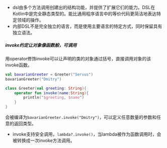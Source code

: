 - dsl由多个方法调用创建出的结构功能，并提供了扩展它们的能力。DSL在Kotlin中是完全静态类型的。能比通用程序语言中的等价代码更简洁地表达特定领域的操作。
- 内部DSL不是完全独立的语言，而是使用主要语言的特定方式，同时保留具有独立语法。

##### invoke约定让对象像函数般，可调用

用operator修饰invoke可以让声明的类的对象通过括号，直接调用对象的该invoke函数。

```kotlin
val bavarianGreeter = Greeter("Servus")
bavarianGreeter("Dmitry")

class Greeter(val greeting: String){
    operator fun invoke(name:String){
        println("$greeting, $name")
    }
}
```

会被编译为`bavarianGreeter.invoke("Dmitry")`，可以定义任意数量的参数和任意的返回类型。

- invoke支持安全调用，`lambda?.invoke()`，当lambda被作为函数调用时，会被转换成一次invoke方法调用。

